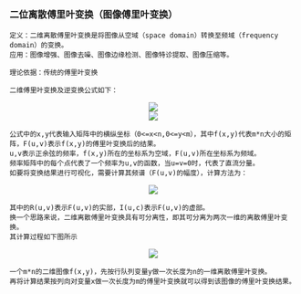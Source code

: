 ### 二位离散傅里叶变换（图像傅里叶变换）

    定义：二维离散傅里叶变换是将图像从空域（space domain）转换至频域（frequency domain）的变换。
    应用：图像增强、图像去噪、图像边缘检测、图像特诊提取、图像压缩等。
    
    理论依据：传统的傅里叶变换
    
    二维傅里叶变换及逆变换公式如下：

<div align=center><img src="https://upload-images.jianshu.io/upload_images/4305587-b722ae259c0016cc.png?imageMogr2/auto-orient/strip%7CimageView2/2/w/700"/></div>
<div align=center><img src="https://upload-images.jianshu.io/upload_images/4305587-9ab77de5b3d6da71.png?imageMogr2/auto-orient/strip%7CimageView2/2/w/700"/></div>
    
    公式中的x,y代表输入矩阵中的横纵坐标（0<=x<n,0<=y<m），其中f(x,y)代表m*n大小的矩阵，F(u,v)表示f(x,y)的傅里叶变换后的结果。
    u,v表示正余弦的频率，f(x,y)所在的坐标系为空域，F(u,v)所在坐标系为频域。
    频率矩阵中的每个点代表了一个频率为u,v的函数，当u=v=0时，代表了直流分量。
    如要将变换结果进行可视化，需要计算其频谱（F(u,v)的幅度），计算方法为：
    
<div align=center><img src="https://upload-images.jianshu.io/upload_images/4305587-39ec10307f4625c6.png?imageMogr2/auto-orient/strip%7CimageView2/2/w/700"/></div>

    其中的R(u,v)表示F(u,v)的实部，I(u,c)表示F(u,v)的虚部。
    换一个思路来说，二维离散傅里叶变换具有可分离性，即其可分离为两次一维的离散傅里叶变换。
    其计算过程如下图所示

<div align=center><img src="https://img-blog.csdn.net/20180615210208158?watermark/2/text/aHR0cHM6Ly9ibG9nLmNzZG4ubmV0L3RoZWNlbnRyeQ==/font/5a6L5L2T/fontsize/400/fill/I0JBQkFCMA==/dissolve/70"/></div>

    一个m*n的二维图像f(x,y)，先按行队列变量y做一次长度为n的一维离散傅里叶变换。
    再将计算结果按列向对变量x做一次长度为m的傅里叶变换就可以得到该图像的傅里叶变换结果。
